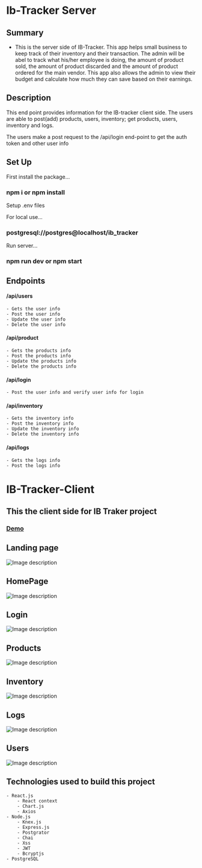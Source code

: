 # Ib-Tracker Server

## Summary
- This is the server side of IB-Tracker. This app helps small business to keep track of their inventory and their transaction. The admin will be abel to track what his/her employee is doing, the amount of product sold, the amount of product discarded and the amount of product ordered for the main vendor. This app also allows the admin to view their budget and calculate how much they can save  based on their earnings.  

## Description

This end point provides information for the IB-tracker client side. The users are able to post(add) products, users, inventory; get products, users, inventory and logs.

The users make a post request to the /api/login end-point to get the auth token and other user info  


## Set Up

First install the package...

### npm i or npm install 

Setup .env files

For local use...
### postgresql://postgres@localhost/ib_tracker


Run server...

### npm run dev or npm start


## Endpoints


#### /api/users
    - Gets the user info
    - Post the user info
    - Update the user info
    - Delete the user info

#### /api/product
    - Gets the products info
    - Post the products info
    - Update the products info
    - Delete the products info

#### /api/login    
    - Post the user info and verify user info for login


#### /api/inventory
    - Gets the inventory info
    - Post the inventory info
    - Update the inventory info
    - Delete the inventory info

#### /api/logs
    - Gets the logs info
    - Post the logs info
   
   
 # IB-Tracker-Client  
## This the client side for IB Traker project 

### [Demo](https://ib-tracker-client.vercel.app)

## Landing page
![Image description](https://github.com/KidusY/IB-Tracker-Client/blob/master/screenShots/landing%20page.PNG)

## HomePage
![Image description](https://github.com/KidusY/IB-Tracker-Client/blob/master/screenShots/home.PNG)

## Login
![Image description](https://github.com/KidusY/IB-Tracker-Client/blob/master/screenShots/login.PNG)

## Products
![Image description](https://github.com/KidusY/IB-Tracker-Client/blob/master/screenShots/products.PNG)

## Inventory
![Image description](https://github.com/KidusY/IB-Tracker-Client/blob/master/screenShots/inventory.PNG)

## Logs
![Image description](https://github.com/KidusY/IB-Tracker-Client/blob/master/screenShots/logs.PNG)

## Users
![Image description](https://github.com/KidusY/IB-Tracker-Client/blob/master/screenShots/users.PNG)


## Technologies used to build this project 
    - React.js
        - React context 
        - Chart.js
        - Axios
    - Node.js
        - Knex.js
        - Express.js
        - Postgrator
        - Chai
        - Xss
        - JWT
        - Bcryptjs 
    - PostgreSQL

